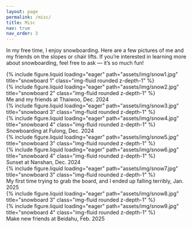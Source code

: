```yaml
---
layout: page
permalink: /misc/
title: Misc
nav: true
nav_order: 3
---
```


In my free time, I enjoy snowboarding. Here are a few pictures of me and my friends on the slopes or chair lifts. If you’re interested in learning more about snowboarding, feel free to ask — it’s so much fun!

<div class="row">
    <div class="col-sm mt-3 mt-md-0">
        {% include figure.liquid loading="eager" path="assets/img/snow1.jpg" title="snowboard 1" class="img-fluid rounded z-depth-1" %}
    </div>
    <div class="col-sm mt-3 mt-md-0">
        {% include figure.liquid loading="eager" path="assets/img/snow2.jpg" title="snowboard 2" class="img-fluid rounded z-depth-1" %}
    </div>
</div>
<div class="caption">
    Me and my friends at Thaiwoo, Dec. 2024
</div>

<div class="row">
    <div class="col-sm mt-3 mt-md-0">
        {% include figure.liquid loading="eager" path="assets/img/snow3.jpg" title="snowboard 3" class="img-fluid rounded z-depth-1" %}
    </div>
    <div class="col-sm mt-3 mt-md-0">
        {% include figure.liquid loading="eager" path="assets/img/snow4.jpg" title="snowboard 4" class="img-fluid rounded z-depth-1" %}
    </div>
</div>
<div class="caption">
    Snowboarding at Fulong, Dec. 2024
</div>

<div class="row">
    <div class="col-sm mt-3 mt-md-0">
        {% include figure.liquid loading="eager" path="assets/img/snow5.jpg" title="snowboard 3" class="img-fluid rounded z-depth-1" %}
    </div>
    <div class="col-sm mt-3 mt-md-0">
        {% include figure.liquid loading="eager" path="assets/img/snow6.jpg" title="snowboard 4" class="img-fluid rounded z-depth-1" %}
    </div>
</div>
<div class="caption">
    Sunset at Nanshan, Dec. 2024
</div>

<div class="row">
    <div class="col-sm mt-3 mt-md-0">
        {% include figure.liquid loading="eager" path="assets/img/snow7.jpg" title="snowboard 3" class="img-fluid rounded z-depth-1" %}
    </div>
</div>
<div class="caption">
    My first time trying to grab the board, and I ended up falling terribly, Jan. 2025
</div>

<div class="row">
    <div class="col-sm mt-3 mt-md-0">
        {% include figure.liquid loading="eager" path="assets/img/snow8.jpg" title="snowboard 3" class="img-fluid rounded z-depth-1" %}
    </div>
    <div class="col-sm mt-3 mt-md-0">
        {% include figure.liquid loading="eager" path="assets/img/snow9.jpg" title="snowboard 4" class="img-fluid rounded z-depth-1" %}
    </div>
</div>
<div class="caption">
    Make new friends at Beidahu, Feb. 2025
</div>